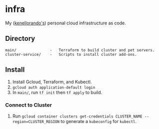 # infra
My ([kenellorando's](https://github.com/kenellorando)) personal cloud infrastructure as code.

## Directory

```
main/               -   Terraform to build cluster and pet servers.
cluster-service/    -   Scripts to install cluster add-ons.
```

## Install
1. Install Gcloud, Terraform, and Kubectl.
2. `gcloud auth application-default login`
3. In `main/`, run `tf init` then `tf apply` to build.

### Connect to Cluster 
1. Run `gcloud container clusters get-credentials CLUSTER_NAME --region=CLUSTER_REGION` to generate a `kubeconfig` for `kubectl`.
